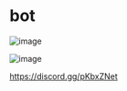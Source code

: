 # bot

![image](https://user-images.githubusercontent.com/103391501/218340447-9f810b06-cbf3-4e95-98d3-0a37200e7e98.png)

![image](https://user-images.githubusercontent.com/103391501/218340457-812cb015-6bd4-4d17-ac00-7cb7a679eb0e.png)

https://discord.gg/pKbxZNet
